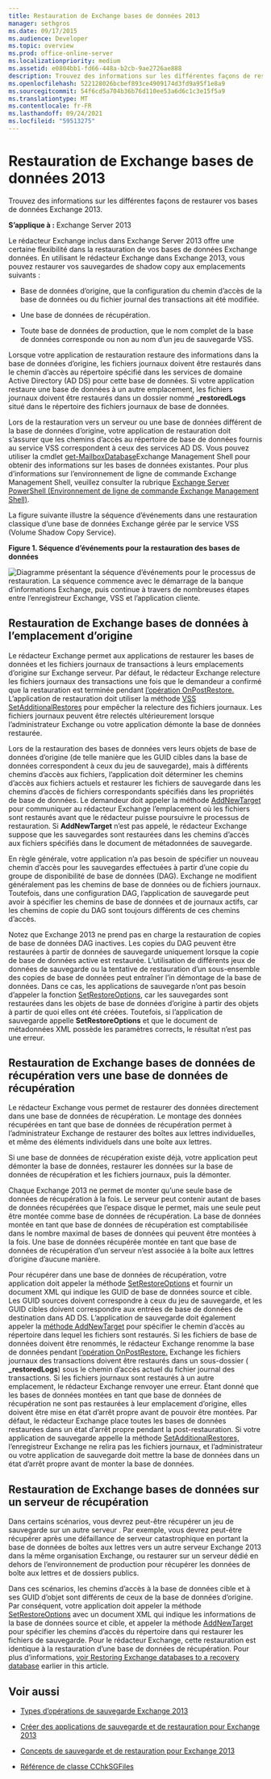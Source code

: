 ```yaml
---
title: Restauration de Exchange bases de données 2013
manager: sethgros
ms.date: 09/17/2015
ms.audience: Developer
ms.topic: overview
ms.prod: office-online-server
ms.localizationpriority: medium
ms.assetid: e0804bb1-fd66-448a-b2cb-9ae2726ae888
description: Trouvez des informations sur les différentes façons de restaurer vos bases de données Exchange 2013.
ms.openlocfilehash: 522128026bcbef893ce4909174d3fd9a95f1e8a9
ms.sourcegitcommit: 54f6cd5a704b36b76d110ee53a6d6c1c3e15f5a9
ms.translationtype: MT
ms.contentlocale: fr-FR
ms.lasthandoff: 09/24/2021
ms.locfileid: "59513275"
---
```

# <a name="restoring-exchange-2013-databases"></a>Restauration de Exchange bases de données 2013

Trouvez des informations sur les différentes façons de restaurer vos bases de données Exchange 2013. 
  
**S’applique à :** Exchange Server 2013 
  
Le rédacteur Exchange inclus dans Exchange Server 2013 offre une certaine flexibilité dans la restauration de vos bases de données Exchange données. En utilisant le rédacteur Exchange dans Exchange 2013, vous pouvez restaurer vos sauvegardes de shadow copy aux emplacements suivants :
  
- Base de données d’origine, que la configuration du chemin d’accès de la base de données ou du fichier journal des transactions ait été modifiée.
    
- Une base de données de récupération.
    
- Toute base de données de production, que le nom complet de la base de données corresponde ou non au nom d’un jeu de sauvegarde VSS.
    
Lorsque votre application de restauration restaure des informations dans la base de données d’origine, les fichiers journaux doivent être restaurés dans le chemin d’accès au répertoire spécifié dans les services de domaine Active Directory (AD DS) pour cette base de données. Si votre application restaure une base de données à un autre emplacement, les fichiers journaux doivent être restaurés dans un dossier nommé **_restoredLogs** situé dans le répertoire des fichiers journaux de base de données. 
  
Lors de la restauration vers un serveur ou une base de données différent de la base de données d’origine, votre application de restauration doit s’assurer que les chemins d’accès au répertoire de base de données fournis au service VSS correspondent à ceux des services AD DS. Vous pouvez utiliser la cmdlet [get-MailboxDatabase](https://technet.microsoft.com/library/bb124924%28v=exchg.150%29.aspx)Exchange Management Shell pour obtenir des informations sur les bases de données existantes. Pour plus d’informations sur l’environnement de ligne de commande Exchange Management Shell, veuillez consulter la rubrique [Exchange Server PowerShell (Environnement de ligne de commande Exchange Management Shell)](https://docs.microsoft.com/powershell/exchange/exchange-server/exchange-management-shell?view=exchange-ps). 
  
La figure suivante illustre la séquence d’événements dans une restauration classique d’une base de données Exchange gérée par le service VSS (Volume Shadow Copy Service).
  
**Figure 1. Séquence d’événements pour la restauration des bases de données**

![Diagramme présentant la séquence d’événements pour le processus de restauration. La séquence commence avec le démarrage de la banque d’informations Exchange, puis continue à travers de nombreuses étapes entre l’enregistreur Exchange, VSS et l’application cliente.](media/VSS_StoreWriterRestore.gif)
  
## <a name="restoring-exchange-databases-to-the-original-location"></a>Restauration de Exchange bases de données à l’emplacement d’origine
<a name="bk_OriginalLocation"> </a>

Le rédacteur Exchange permet aux applications de restaurer les bases de données et les fichiers journaux de transactions à leurs emplacements d’origine sur Exchange serveur. Par défaut, le rédacteur Exchange relecture les fichiers journaux des transactions une fois que le demandeur a confirmé que la restauration est terminée pendant [l’opération OnPostRestore.](https://msdn.microsoft.com/library/windows/desktop/aa381566%28v=vs.85%29.aspx) L’application de restauration doit utiliser la méthode [VSS SetAdditionalRestores](https://msdn.microsoft.com/library/windows/desktop/aa382829%28v=vs.85%29.aspx) pour empêcher la relecture des fichiers journaux. Les fichiers journaux peuvent être relectés ultérieurement lorsque l’administrateur Exchange ou votre application démonte la base de données restaurée. 
  
Lors de la restauration des bases de données vers leurs objets de base de données d’origine (de telle manière que les GUID cibles dans la base de données correspondent à ceux du jeu de sauvegarde), mais à différents chemins d’accès aux fichiers, l’application doit déterminer les chemins d’accès aux fichiers actuels et restaurer les fichiers de sauvegarde dans les chemins d’accès de fichiers correspondants spécifiés dans les propriétés de base de données. Le demandeur doit appeler la méthode [AddNewTarget](https://msdn.microsoft.com/library/windows/desktop/aa382648%28v=vs.85%29.aspx) pour communiquer au rédacteur Exchange l’emplacement où les fichiers sont restaurés avant que le rédacteur puisse poursuivre le processus de restauration. Si **AddNewTarget** n’est pas appelé, le rédacteur Exchange suppose que les sauvegardes sont restaurées dans les chemins d’accès aux fichiers spécifiés dans le document de métadonnées de sauvegarde. 
  
En règle générale, votre application n’a pas besoin de spécifier un nouveau chemin d’accès pour les sauvegardes effectuées à partir d’une copie du groupe de disponibilité de base de données (DAG). Exchange ne modifient généralement pas les chemins de base de données ou de fichiers journaux. Toutefois, dans une configuration DAG, l’application de sauvegarde peut avoir à spécifier les chemins de base de données et de journaux actifs, car les chemins de copie du DAG sont toujours différents de ces chemins d’accès.
  
Notez que Exchange 2013 ne prend pas en charge la restauration de copies de base de données DAG inactives. Les copies du DAG peuvent être restaurées à partir de données de sauvegarde uniquement lorsque la copie de base de données active est restaurée. L’utilisation de différents jeux de données de sauvegarde ou la tentative de restauration d’un sous-ensemble des copies de base de données peut entraîner l’in démontage de la base de données. Dans ce cas, les applications de sauvegarde n’ont pas besoin d’appeler la fonction [SetRestoreOptions,](https://msdn.microsoft.com/library/windows/desktop/aa382856%28v=vs.85%29.aspx) car les sauvegardes sont restaurées dans les objets de base de données d’origine à partir des objets à partir de quoi elles ont été créées. Toutefois, si l’application de sauvegarde appelle **SetRestoreOptions** et que le document de métadonnées XML possède les paramètres corrects, le résultat n’est pas une erreur. 
  
## <a name="restoring-exchange-databases-to-a-recovery-database"></a>Restauration de Exchange bases de données de récupération vers une base de données de récupération
<a name="bk_RecoveryDatabase"> </a>

Le rédacteur Exchange vous permet de restaurer des données directement dans une base de données de récupération. Le montage des données récupérées en tant que base de données de récupération permet à l’administrateur Exchange de restaurer des boîtes aux lettres individuelles, et même des éléments individuels dans une boîte aux lettres.
  
Si une base de données de récupération existe déjà, votre application peut démonter la base de données, restaurer les données sur la base de données de récupération et les fichiers journaux, puis la démonter.
  
Chaque Exchange 2013 ne permet de monter qu’une seule base de données de récupération à la fois. Le serveur peut contenir autant de bases de données récupérées que l’espace disque le permet, mais une seule peut être montée comme base de données de récupération. La base de données montée en tant que base de données de récupération est comptabilisée dans le nombre maximal de bases de données qui peuvent être montées à la fois. Une base de données récupérée montée en tant que base de données de récupération d’un serveur n’est associée à la boîte aux lettres d’origine d’aucune manière.
  
Pour récupérer dans une base de données de récupération, votre application doit appeler la méthode [SetRestoreOptions](https://msdn.microsoft.com/library/windows/desktop/aa382856%28v=vs.85%29.aspx) et fournir un document XML qui indique les GUID de base de données source et cible. Les GUID sources doivent correspondre à ceux du jeu de sauvegarde, et les GUID cibles doivent correspondre aux entrées de base de données de destination dans AD DS. L’application de sauvegarde doit également appeler la [méthode AddNewTarget](https://msdn.microsoft.com/library/windows/desktop/aa382648%28v=vs.85%29.aspx) pour spécifier le chemin d’accès au répertoire dans lequel les fichiers sont restaurés. Si les fichiers de base de données doivent être renommés, le rédacteur Exchange renomme la base de données pendant [l’opération OnPostRestore.](https://msdn.microsoft.com/library/windows/desktop/aa381566%28v=vs.85%29.aspx) Exchange les fichiers journaux des transactions doivent être restaurés dans un sous-dossier ( **_restoredLogs**) sous le chemin d’accès actuel du fichier journal des transactions. Si les fichiers journaux sont restaurés à un autre emplacement, le rédacteur Exchange renvoyer une erreur. Étant donné que les bases de données montées en tant que base de données de récupération ne sont pas restaurées à leur emplacement d’origine, elles doivent être mise en état d’arrêt propre avant de pouvoir être montées. Par défaut, le rédacteur Exchange place toutes les bases de données restaurées dans un état d’arrêt propre pendant la post-restauration. Si votre application de sauvegarde appelle la méthode [SetAdditionalRestores,](https://msdn.microsoft.com/library/windows/desktop/aa382829%28v=vs.85%29.aspx) l’enregistreur Exchange ne relira pas les fichiers journaux, et l’administrateur ou votre application de sauvegarde doit mettre la base de données dans un état d’arrêt propre avant de monter la base de données. 
  
## <a name="restoring-exchange-databases-to-a-recovery-server"></a>Restauration de Exchange bases de données sur un serveur de récupération
<a name="bk_RecoveryServer"> </a>

Dans certains scénarios, vous devrez peut-être récupérer un jeu de sauvegarde sur un autre serveur . Par exemple, vous devrez peut-être récupérer après une défaillance de serveur catastrophique en portant la base de données de boîtes aux lettres vers un autre serveur Exchange 2013 dans la même organisation Exchange, ou restaurer sur un serveur dédié en dehors de l’environnement de production pour récupérer les données de boîte aux lettres et de dossiers publics. 
  
Dans ces scénarios, les chemins d’accès à la base de données cible et à ses GUID d’objet sont différents de ceux de la base de données d’origine. Par conséquent, votre application doit appeler la méthode [SetRestoreOptions](https://msdn.microsoft.com/library/windows/desktop/aa382856%28v=vs.85%29.aspx) avec un document XML qui indique les informations de la base de données source et cible, et appeler la méthode [AddNewTarget](https://msdn.microsoft.com/library/windows/desktop/aa382648%28v=vs.85%29.aspx) pour spécifier les chemins d’accès du répertoire dans qui restaurer les fichiers de sauvegarde. Pour le rédacteur Exchange, cette restauration est identique à la restauration d’une base de données de récupération. Pour plus d’informations, [voir Restoring Exchange databases to a recovery database](restoring-exchange-2013-databases.md#bk_RecoveryDatabase) earlier in this article. 
  
## <a name="see-also"></a>Voir aussi
<a name="bk_AdditionalResources"> </a>

- [Types d’opérations de sauvegarde Exchange 2013](types-of-backup-operations-for-exchange-2013.md)
    
- [Créer des applications de sauvegarde et de restauration pour Exchange 2013](build-backup-and-restore-applications-for-exchange-2013.md)
    
- [Concepts de sauvegarde et de restauration pour Exchange 2013](backup-and-restore-concepts-for-exchange-2013.md)
    
- [Référence de classe CChkSGFiles](cchksgfiles-class-reference.md)
    

